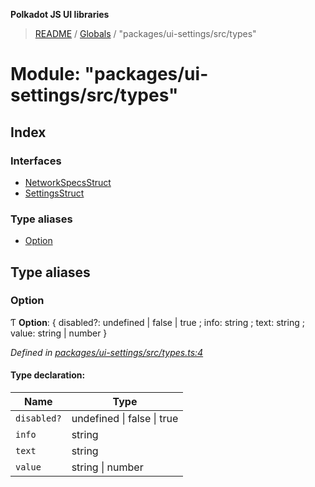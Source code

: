 **Polkadot JS UI libraries**

> [README](../README.md) / [Globals](../globals.md) / "packages/ui-settings/src/types"

# Module: "packages/ui-settings/src/types"

## Index

### Interfaces

* [NetworkSpecsStruct](../interfaces/_packages_ui_settings_src_types_.networkspecsstruct.md)
* [SettingsStruct](../interfaces/_packages_ui_settings_src_types_.settingsstruct.md)

### Type aliases

* [Option](_packages_ui_settings_src_types_.md#option)

## Type aliases

### Option

Ƭ  **Option**: { disabled?: undefined \| false \| true ; info: string ; text: string ; value: string \| number  }

*Defined in [packages/ui-settings/src/types.ts:4](https://github.com/polkadot-js/ui/blob/fea7424a/packages/ui-settings/src/types.ts#L4)*

#### Type declaration:

Name | Type |
------ | ------ |
`disabled?` | undefined \| false \| true |
`info` | string |
`text` | string |
`value` | string \| number |
